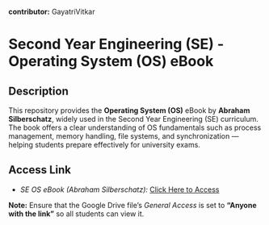 **contributor:** GayatriVitkar

# Second Year Engineering (SE) - Operating System (OS) eBook

## Description

This repository provides the **Operating System (OS)** eBook by **Abraham Silberschatz**, widely used in the Second Year Engineering (SE) curriculum.  
The book offers a clear understanding of OS fundamentals such as process management, memory handling, file systems, and synchronization — helping students prepare effectively for university exams.

## Access Link

* *SE OS eBook (Abraham Silberschatz):* [Click Here to Access](https://drive.google.com/file/d/1q8FMzAA9DzyZDPQEfZdlN5uqP24bEUGe/view?usp=sharing)

**Note:** Ensure that the Google Drive file’s *General Access* is set to **“Anyone with the link”** so all students can view it.
